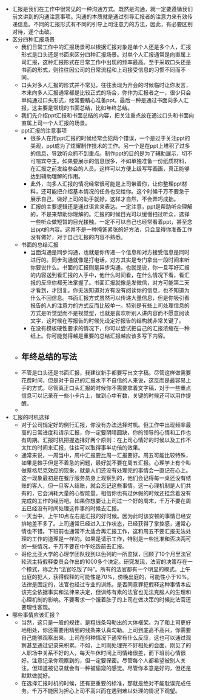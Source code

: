 - 汇报是我们在工作中很常见的一种沟通方式。既然是沟通，就一定要遵循我们前文讲到的沟通注意事项。沟通的本质就是通过引导汇报者的注意力来有效传递信息。不同的汇报形式有不同的引导上司注意力的方法，因此，有必要区别对待，逐个击破。
- 区分四种汇报场景
    - 我们日常工作中的汇报场景可以根据汇报对象是单个人还是多个人，汇报形式是口头还是书面来区分四种汇报场景。对单个人汇报通常是向直属上司汇报，这种汇报形式在日常工作中出现的频率最高。至于采取口头还是书面的形式，则往往因公司的日常流程和上司接受信息的习惯不同而不同。
    - 口头对多人汇报的形式并不常见，往往表现为开会的时候临时让你发言，本来向多人汇报通常都是比较正式的场合，你作为汇报者之一，很少只会单纯通过口头形式，经常要精心准备ppt。最后一种是通过书面向多人汇报，这主要是常规的书面总结，比如年终总结。
    - 我们先介绍ppt汇报和书面总结的内容，把关注重点放在通过口头和书面向直属上司一个人汇报的场景。
    - ppt汇报的注意事项
        - 很多人在用ppt汇报的时候经常会犯两个错误，一个是过于关注ppt的美观，ppt成为了炫耀制作技术的工作。另一个是在ppt上堆积了过多的信息，导致听众抓不到重点。制作ppt的目的是为了辅助展示，切不可喧宾夺主。如果要展示的信息很多，不如单独准备一份纸质材料，在汇报之前发给参会的人员。这样可以方便上级写写画画，真正能够达到辅助理解的作用。
        - 此外，向多人汇报的情况经常很可能是上司带着你，让你整理ppt材料，还可能把介绍基本情况的任务也交给你。这个时候千万不要急于展示自己，做好上司的助手就好，这样才自然，不会弄巧成拙。
        - 汇报的主要逻辑还是通过语言来表达。一定注意，ppt是帮助听众理解的，不是来帮助你理解的。汇报的时候目光可以缓慢扫过听众，选择一些听众做短暂的目光接触。一定不可以自己也经常看着ppt，甚至念出ppt的内容。这并不是一种掩饰紧张的好方法，只会显得你准备工作没有做好，对于自己汇报的内容不熟悉。
    - 书面的总结汇报
        - 当面沟通是同步沟通，也就是你传递一个信息和对方接受信息是同时进行的。同步沟通就像是打电话，对方其实是专门拿出一段时间来听你要说什么。书面的汇报则是异步沟通，也就是说，你一旦写好汇报的内容送到看汇报的人手中，他什么时间看，在什么情况下看，看汇报的反应你都无法掌握了。书面汇报就像是发微信，对方可能第二天才看到，才回复。你无法知道对方有没有阅读你的信息，也不知道为什么不回信息。书面汇报方式虽然可以传递大量信息，但是你吸引看报告的人的注意力的方式反而比较单一。特别是有些上司处理信息的方式是听觉型而不是视觉型，也就是喜欢听别人讲内容而不愿意阅读文字，这时候在写报告的时候先设定好报告的结构就非常关键了。
        - 在没有模板硬性要求的情况下，你可以尝试把自己的汇报浓缩在一种纸上。你可能觉得越是重要的总结汇报越应该多写下内容。
    - 年终总结的写法
        - 
    - 不管是口头还是书面汇报，我建议新手都要写出文字稿。尽管这样做需要花费时间，但是对于自己的汇报水平不自信的人来说，这反而是最容易上手的方式。尽管真正口头汇报的时候你不需要拿着文字稿，对于一些重点信息可以记录在一些小卡片上，做到心中有数，关键的时候还可以用作提醒。
    - 
- 汇报的时机选择
    - 对于公司规定好的例行汇报，你没有办法选择时机。但工作中出现频率最高的日常进度和请示汇报，你一定要阴晴圆缺，你的领导的心情和工作也有周期。汇报时机把握选择好两个原则：在上司心情好的时候以及工作不太忙的时间来汇报，往往可以取得事半功倍的效果。
    - 通常来说，一周当中，周中汇报要比周一汇报要好。周五可能比较特殊，如果是棘手但是不着急的问题，最好就不要在周五汇报。心理学上有个叫做蔡格尼克效应的现象，就是人们还没有处理完的事情会一直记在心上。这一现象最初是在餐厅服务员身上观察到的，他们会记得每一桌还没有结账的客人，但一旦客人结账，就会忘记这些事情。这一心理机制是人们共有的，它会消耗大量的心智能量。相信你也有过休假的时候还挂念着没有完成的工作的经历吧。如果你想要让上司过一个好的周末，千万不要在周五已经没有时间处理这件事的时候去汇报。
    - 一天当中，上午10点左右是汇报的好时候。因为此时该安顿的事情已经安排地差不多了。上司通常已经进入工作状态，已经获得了掌控感，通常心情也不错。下班前也通常不太适合再汇报工作，这和周五不要汇报无法处理的工作的道理是一样的。如果是请示工作，特别是一些批准和否决两可的一些情况，千万不要在中午吃饭前去汇报。
    - 哥伦比亚大学的心理学团队找到以色列的一所监狱，回顾了10个月里法官轮流主持假释委员会作出的1000多个决定。研究发现，法官的决策存在一个模式，称之为“法官吃饭了吗”。所有的法官都有一个明显的模式。上午出庭的犯人，获得假释的可能性是70%，傍晚出庭的，可能性小于10%。法律是固定的，法官也经过专业的训练。是否同意罪犯假释这种事情本应该完全依据事实和法律来决定，但训练有素的法官也无法克服人的生理和心理机制的影响。不要奢求一个饿着肚子的上司在做决策的时候比法官还要理性客观。
- 哪些事情应该汇报？
    - 当然，这只是一般的规律，是粗线条勾勒出的大体框架。为了和上司更好地相处，你还需要用精细的线条来认真勾勒。上司到底高不高兴，你需要自己能够观察出来。上司在何种情况下通常有什么反应，这也可以通过观察甚至通过记录来积累。不如，上司刚处理完不好相处的会面，刚见了的人职场中关系不好的人，每天午休时间上司情绪很差，而下班前心情很好。注意记录你观察到的，但一定要保密。尽管每个人都希望被别人关注，但知道被记录就会有一种被偷窥的感觉。尽管你本意是好的，但还是默默做就好。
    - 在选择汇报时机的时候，还有更重要的标准，那就是绝对不能耽误完成任务。千万不能因为担心上司不高兴而在遇到难以处理的情况下观望。
